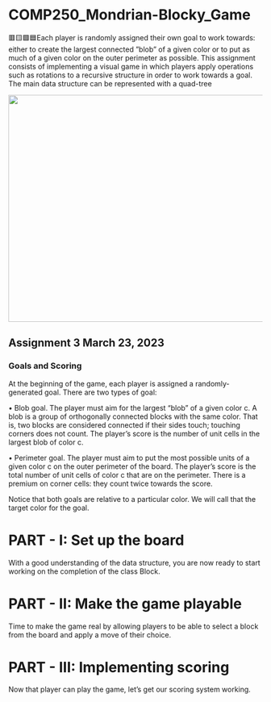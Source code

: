 # COMP250_Mondrian-Blocky_Game
🟥🟨🟩🟦Each player is randomly assigned their own goal to work towards: either to create the largest connected ”blob” of a given color or to put as much of a given color on the outer perimeter as possible.
This assignment consists of implementing a visual game in which players apply operations such as rotations to a recursive structure in order to work towards a goal. The main data structure
can be represented with a quad-tree

<img src="https://user-images.githubusercontent.com/113480613/235872531-41840ce1-caa1-4648-8610-4c1ea1d60ce3.PNG" height="450" width="650">

## Assignment 3 March 23, 2023
### Goals and Scoring
At the beginning of the game, each player is assigned a randomly-generated goal. There are two
types of goal:

• Blob goal. The player must aim for the largest “blob” of a given color c. A blob is a group
of orthogonally connected blocks with the same color. That is, two blocks are considered
connected if their sides touch; touching corners does not count. The player’s score is the
number of unit cells in the largest blob of color c.

• Perimeter goal. The player must aim to put the most possible units of a given color c on the
outer perimeter of the board. The player’s score is the total number of unit cells of color c
that are on the perimeter. There is a premium on corner cells: they count twice towards the
score.

Notice that both goals are relative to a particular color. We will call that the target color for the
goal.

# PART - I: Set up the board
With a good understanding of the data structure, you are now ready to start working on the
completion of the class Block.

# PART - II: Make the game playable
Time to make the game real by allowing players to be able to select a block from the board and
apply a move of their choice.

# PART - III: Implementing scoring 
Now that player can play the game, let’s get our scoring system working.
